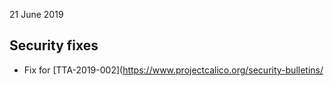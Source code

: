 21 June 2019

## Security fixes

- Fix for [TTA-2019-002](https://www.projectcalico.org/security-bulletins/

